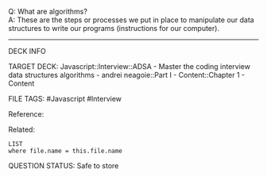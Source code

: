 Q: What are algorithms?  
A: These are the steps or processes we put in place to manipulate our data structures to write our programs (instructions for our computer).
<!--ID: 1693659901104-->

---

DECK INFO

TARGET DECK: Javascript::Interview::ADSA - Master the coding interview data structures algorithms - andrei neagoie::Part I - Content::Chapter 1 - Content

FILE TAGS: #Javascript #Interview

Reference:

Related:

```dataview
LIST
where file.name = this.file.name
```


QUESTION STATUS: Safe to store